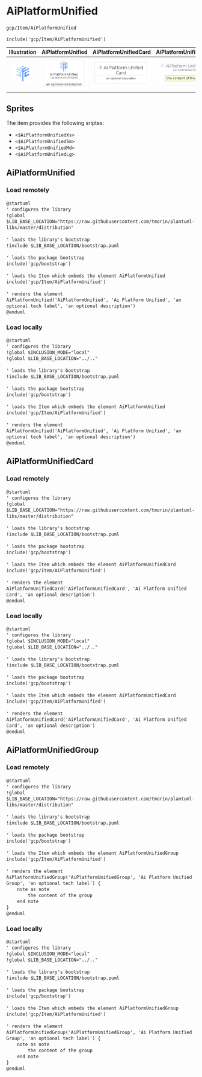 # AiPlatformUnified


```text
gcp/Item/AiPlatformUnified
```

```text
include('gcp/Item/AiPlatformUnified')
```



| Illustration | AiPlatformUnified | AiPlatformUnifiedCard | AiPlatformUnifiedGroup |
| :---: | :---: | :---: | :---: |
| ![illustration for Illustration](../../gcp/Item/AiPlatformUnified.png) | ![illustration for AiPlatformUnified](../../gcp/Item/AiPlatformUnified.Local.png) | ![illustration for AiPlatformUnifiedCard](../../gcp/Item/AiPlatformUnifiedCard.Local.png) | ![illustration for AiPlatformUnifiedGroup](../../gcp/Item/AiPlatformUnifiedGroup.Local.png) |



## Sprites
The item provides the following sriptes:

- `<$AiPlatformUnifiedXs>`
- `<$AiPlatformUnifiedSm>`
- `<$AiPlatformUnifiedMd>`
- `<$AiPlatformUnifiedLg>`





## AiPlatformUnified

### Load remotely
```plantuml
@startuml
' configures the library
!global $LIB_BASE_LOCATION="https://raw.githubusercontent.com/tmorin/plantuml-libs/master/distribution"

' loads the library's bootstrap
!include $LIB_BASE_LOCATION/bootstrap.puml

' loads the package bootstrap
include('gcp/bootstrap')

' loads the Item which embeds the element AiPlatformUnified
include('gcp/Item/AiPlatformUnified')

' renders the element
AiPlatformUnified('AiPlatformUnified', 'Ai Platform Unified', 'an optional tech label', 'an optional description')
@enduml
```

### Load locally
```plantuml
@startuml
' configures the library
!global $INCLUSION_MODE="local"
!global $LIB_BASE_LOCATION="../.."

' loads the library's bootstrap
!include $LIB_BASE_LOCATION/bootstrap.puml

' loads the package bootstrap
include('gcp/bootstrap')

' loads the Item which embeds the element AiPlatformUnified
include('gcp/Item/AiPlatformUnified')

' renders the element
AiPlatformUnified('AiPlatformUnified', 'Ai Platform Unified', 'an optional tech label', 'an optional description')
@enduml
```

## AiPlatformUnifiedCard

### Load remotely
```plantuml
@startuml
' configures the library
!global $LIB_BASE_LOCATION="https://raw.githubusercontent.com/tmorin/plantuml-libs/master/distribution"

' loads the library's bootstrap
!include $LIB_BASE_LOCATION/bootstrap.puml

' loads the package bootstrap
include('gcp/bootstrap')

' loads the Item which embeds the element AiPlatformUnifiedCard
include('gcp/Item/AiPlatformUnified')

' renders the element
AiPlatformUnifiedCard('AiPlatformUnifiedCard', 'Ai Platform Unified Card', 'an optional description')
@enduml
```

### Load locally
```plantuml
@startuml
' configures the library
!global $INCLUSION_MODE="local"
!global $LIB_BASE_LOCATION="../.."

' loads the library's bootstrap
!include $LIB_BASE_LOCATION/bootstrap.puml

' loads the package bootstrap
include('gcp/bootstrap')

' loads the Item which embeds the element AiPlatformUnifiedCard
include('gcp/Item/AiPlatformUnified')

' renders the element
AiPlatformUnifiedCard('AiPlatformUnifiedCard', 'Ai Platform Unified Card', 'an optional description')
@enduml
```

## AiPlatformUnifiedGroup

### Load remotely
```plantuml
@startuml
' configures the library
!global $LIB_BASE_LOCATION="https://raw.githubusercontent.com/tmorin/plantuml-libs/master/distribution"

' loads the library's bootstrap
!include $LIB_BASE_LOCATION/bootstrap.puml

' loads the package bootstrap
include('gcp/bootstrap')

' loads the Item which embeds the element AiPlatformUnifiedGroup
include('gcp/Item/AiPlatformUnified')

' renders the element
AiPlatformUnifiedGroup('AiPlatformUnifiedGroup', 'Ai Platform Unified Group', 'an optional tech label') {
    note as note
        the content of the group
    end note
}
@enduml
```

### Load locally
```plantuml
@startuml
' configures the library
!global $INCLUSION_MODE="local"
!global $LIB_BASE_LOCATION="../.."

' loads the library's bootstrap
!include $LIB_BASE_LOCATION/bootstrap.puml

' loads the package bootstrap
include('gcp/bootstrap')

' loads the Item which embeds the element AiPlatformUnifiedGroup
include('gcp/Item/AiPlatformUnified')

' renders the element
AiPlatformUnifiedGroup('AiPlatformUnifiedGroup', 'Ai Platform Unified Group', 'an optional tech label') {
    note as note
        the content of the group
    end note
}
@enduml
```

